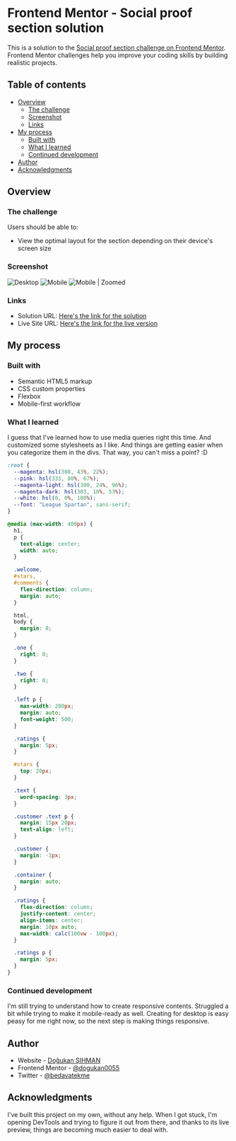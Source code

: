 # Frontend Mentor - Social proof section solution

This is a solution to the [Social proof section challenge on Frontend Mentor](https://www.frontendmentor.io/challenges/social-proof-section-6e0qTv_bA). Frontend Mentor challenges help you improve your coding skills by building realistic projects.

## Table of contents

- [Overview](#overview)
  - [The challenge](#the-challenge)
  - [Screenshot](#screenshot)
  - [Links](#links)
- [My process](#my-process)
  - [Built with](#built-with)
  - [What I learned](#what-i-learned)
  - [Continued development](#continued-development)
- [Author](#author)
- [Acknowledgments](#acknowledgments)

## Overview

### The challenge

Users should be able to:

- View the optimal layout for the section depending on their device's screen size

### Screenshot

![Desktop](./screenshots/Screenshot_1.png)
![Mobile](./screenshots/Screenshot_2.png)
![Mobile | Zoomed](./screenshots/Screenshot_3.png)

### Links

- Solution URL: [Here's the link for the solution](https://github.com/dogukan0055/social-proof-section)
- Live Site URL: [Here's the link for the live version](https://dogukan0055.github.io/social-proof-section/)

## My process

### Built with

- Semantic HTML5 markup
- CSS custom properties
- Flexbox
- Mobile-first workflow

### What I learned

I guess that I've learned how to use media queries right this time. And customized some stylesheets as I like. And things are getting easier when you categorize them in the divs. That way, you can't miss a point? :D

```css
:root {
  --magenta: hsl(300, 43%, 22%);
  --pink: hsl(333, 80%, 67%);
  --magenta-light: hsl(300, 24%, 96%);
  --magenta-dark: hsl(303, 10%, 53%);
  --white: hsl(0, 0%, 100%);
  --font: "League Spartan", sans-serif;
}

@media (max-width: 400px) {
  h1,
  p {
    text-align: center;
    width: auto;
  }

  .welcome,
  #stars,
  #comments {
    flex-direction: column;
    margin: auto;
  }

  html,
  body {
    margin: 0;
  }

  .one {
    right: 0;
  }

  .two {
    right: 0;
  }

  .left p {
    max-width: 280px;
    margin: auto;
    font-weight: 500;
  }

  .ratings {
    margin: 5px;
  }

  #stars {
    top: 20px;
  }

  .text {
    word-spacing: 3px;
  }

  .customer .text p {
    margin: 15px 20px;
    text-align: left;
  }

  .customer {
    margin: -3px;
  }

  .container {
    margin: auto;
  }

  .ratings {
    flex-direction: column;
    justify-content: center;
    align-items: center;
    margin: 10px auto;
    max-width: calc(100vw - 100px);
  }

  .ratings p {
    margin: 5px;
  }
}
```

### Continued development

I'm still trying to understand how to create responsive contents. Struggled a bit while trying to make it mobile-ready as well. Creating for desktop is easy peasy for me right now, so the next step is making things responsive.

## Author

- Website - [Doğukan ŞIHMAN](https://dogukansportfolio.w3spaces.com/)
- Frontend Mentor - [@dogukan0055](https://www.frontendmentor.io/profile/dogukan0055)
- Twitter - [@bedavatekme](https://www.twitter.com/bedavatekme)

## Acknowledgments

I've built this project on my own, without any help. When I got stuck, I'm opening DevTools and trying to figure it out from there, and thanks to its live preview, things are becoming much easier to deal with.
